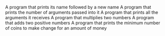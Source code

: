 A program that prints its name followed by a new name
A program that prints the number of arguments passed into it
A program that prints all the arguments it receives
A program that multiplies two numbers
A program that adds two positive numbers
A program that prints the minimum number of coins to make change for an amount of money
